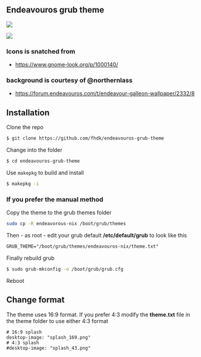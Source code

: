 ## Endeavouros grub theme

![][1]

![][2]

### Icons is snatched from

* https://www.gnome-look.org/p/1000140/

### background is courtesy of @northernlass

* https://forum.endeavouros.com/t/endeavour-galleon-wallpaper/2332/8

## Installation

Clone the repo

```bash
$ git clone https://github.com/fhdk/endeavouros-grub-theme
```

Change into the folder

```bash
$ cd endeavouros-grub-theme
```

Use `makepkg` to build and install

```bash
$ makepkg -i
```

### If you prefer the manual method

Copy the theme to the grub themes folder

```bash
sudo cp -R endeavorous-nix /boot/grub/themes
```

Then - as root - edit your grub default **/etc/default/grub** to look like this

```txt
GRUB_THEME="/boot/grub/themes/endeavouros-nix/theme.txt"
```

Finally rebuild grub

```bash
$ sudo grub-mkconfig -o /boot/grub/grub.cfg
```

Reboot

## Change format

The theme uses 16:9 format. If you prefer 4:3 modify the **theme.txt** file in the theme folder to use either 4:3 format

```
# 16:9 splash
desktop-image: "splash_169.png"
# 4:3 splash
#desktop-image: "splash_43.png"
```

[1]: endeavouros-nix-grub.png
[2]: endeavouros-nix-boot.png